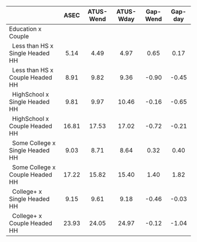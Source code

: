 
|                      |         ASEC |    ATUS-Wend |    ATUS-Wday |     Gap-Wend |      Gap-day |
| -------------------- | :----------: | :----------: | :----------: | :----------: | :----------: |
| Education x Couple   |              |              |              |              |              |
| &nbsp;&nbsp;Less than HS x Single Headed HH |         5.14 |         4.49 |         4.97 |         0.65 |         0.17 |
| &nbsp;&nbsp;Less than HS x Couple Headed HH |         8.91 |         9.82 |         9.36 |        -0.90 |        -0.45 |
| &nbsp;&nbsp;HighSchool x Single Headed HH |         9.81 |         9.97 |        10.46 |        -0.16 |        -0.65 |
| &nbsp;&nbsp;HighSchool x Couple Headed HH |        16.81 |        17.53 |        17.02 |        -0.72 |        -0.21 |
| &nbsp;&nbsp;Some College x Single Headed HH |         9.03 |         8.71 |         8.64 |         0.32 |         0.40 |
| &nbsp;&nbsp;Some College x Couple Headed HH |        17.22 |        15.82 |        15.40 |         1.40 |         1.82 |
| &nbsp;&nbsp;College+ x Single Headed HH |         9.15 |         9.61 |         9.18 |        -0.46 |        -0.03 |
| &nbsp;&nbsp;College+ x Couple Headed HH |        23.93 |        24.05 |        24.97 |        -0.12 |        -1.04 |

